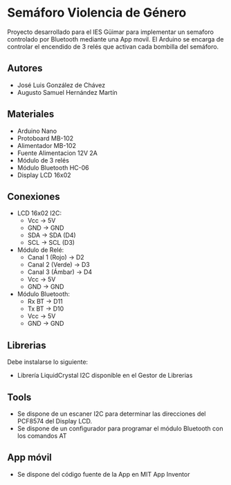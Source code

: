 # Semáforo Violencia de Género

Proyecto desarrollado para el IES Güimar para implementar un semaforo controlado por Bluetooth mediante una App movil. El Arduino se encarga de controlar el encendido de 3 relés que activan cada bombilla del semáforo.

## Autores
- José Luis González de Chávez 
- Augusto Samuel Hernández Martín

## Materiales
- Arduino Nano
- Protoboard MB-102
- Alimentador MB-102
- Fuente Alimentacion 12V 2A
- Módulo de 3 relés
- Módulo Bluetooth HC-06
- Display LCD 16x02

## Conexiones

 - LCD 16x02 I2C:
 	- Vcc -> 5V
 	- GND -> GND
 	- SDA -> SDA (D4)
 	- SCL -> SCL (D3)
- Módulo de Relé:
	- Canal 1 (Rojo) -> D2
	- Canal 2 (Verde) -> D3
	- Canal 3 (Ámbar) -> D4
	- Vcc -> 5V
	- GND -> GND
- Módulo Bluetooth:
	- Rx BT -> D11
	- Tx BT -> D10
	- Vcc -> 5V
	- GND -> GND

## Librerias

Debe instalarse lo siguiente:

- Librería LiquidCrystal I2C disponible en el Gestor de Librerias

## Tools

- Se dispone de un escaner I2C para determinar las direcciones del PCF8574 del Display LCD.
- Se dispone de un configurador para programar el módulo Bluetooth con los comandos AT

## App móvil

- Se dispone del código fuente de la App en MIT  App Inventor
